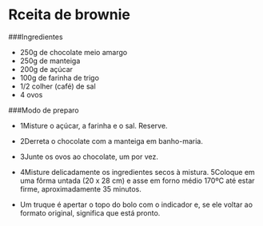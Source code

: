#                                      Rceita de brownie



###Ingredientes
- 250g de chocolate meio amargo
- 250g de manteiga
- 200g de açúcar 
- 100g de farinha de trigo
- 1/2 colher (café) de sal 
- 4 ovos

###Modo de preparo
 
- 1Misture o açúcar, a farinha e o sal. Reserve. 

- 2Derreta o chocolate com a manteiga em banho-maria. 

- 3Junte os ovos ao chocolate, um por vez. 

- 4Misture delicadamente os ingredientes secos à mistura. 5Coloque em uma fôrma untada (20 x 28 cm) e asse em forno médio 170ºC até estar firme, aproximadamente 35 minutos. 

- Um truque é apertar o topo do bolo com o indicador e, se ele voltar ao formato original, significa que está pronto. 
